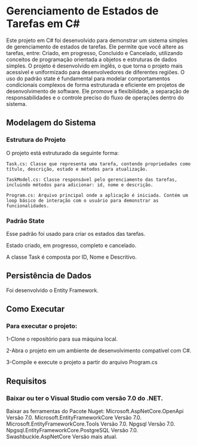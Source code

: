 # Gerenciamento de Estados de Tarefas em C#

Este projeto em C# foi desenvolvido para demonstrar um sistema simples de gerenciamento de estados de tarefas. Ele permite que você altere as tarefas, entre: Criado, em progresso, Concluido e Cancelado, utilizando conceitos de programação orientada a objetos e estruturas de dados simples. O projeto é desenvolvido em inglês, o que torna o projeto mais acessível e uniformizado para desenvolvedores de diferentes regiões. O uso do padrão state é fundamental para modelar comportamentos condicionais complexos de forma estruturada e eficiente em projetos de desenvolvimento de software. Ele promove a flexibilidade, a separação de responsabilidades e o controle preciso do fluxo de operações dentro do sistema.


## Modelagem do Sistema

### Estrutura do Projeto 
O projeto está estruturado da seguinte forma:
````
Task.cs: Classe que representa uma tarefa, contendo propriedades como título, descrição, estado e métodos para atualização.

TaskModel.cs: Classe responsável pelo gerenciamento das tarefas, incluindo métodos para adicionar: id, nome e descrição.

Program.cs: Arquivo principal onde a aplicação é iniciada. Contém um loop básico de interação com o usuário para demonstrar as funcionalidades.
````
### Padrão State

Esse padrão foi usado para criar os estados das tarefas.

Estado criado, em progresso, completo e cancelado.

A classe Task é composta por ID, Nome e Descritivo.

## Persistência de Dados 

Foi desenvolvido o Entity Framework.

## Como Executar

### Para executar o projeto:

1-Clone o repositório para sua máquina local.

2-Abra o projeto em um ambiente de desenvolvimento compatível com C#.

3-Compile e execute o projeto a partir do arquivo Program.cs

## Requisitos 

### Baixar ou ter o Visual Studio com versão 7.0 do .NET.

Baixar as ferramentas do Pacote Nuget: Microsoft.AspNetCore.OpenApi Versão 7.0. Microsoft.EntityFrameworkCore Versão 7.0. Microsoft.EntityFrameworkCore.Tools Versão 7.0. Npgsql Versão 7.0. Npgsql.EntityFrameworkCore.PostgreSQL Versão 7.0. Swashbuckle.AspNetCore Versão mais atual.
